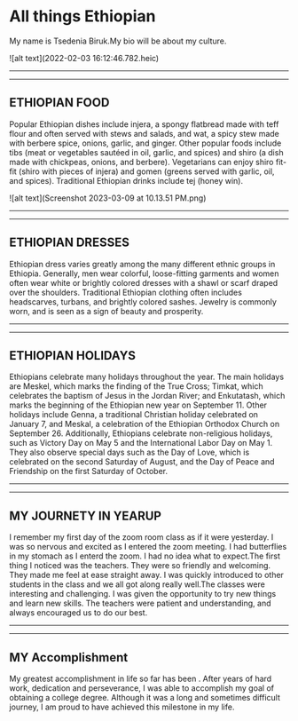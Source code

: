 # All things Ethiopian 
My name is Tsedenia Biruk.My bio will be about my culture.

![alt text](2022-02-03 16:12:46.782.heic)

 
---
---
## ETHIOPIAN FOOD 
Popular Ethiopian dishes include injera, a spongy flatbread made with teff flour and often served with stews and salads, and wat, a spicy stew made with berbere spice, onions, garlic, and ginger. Other popular foods include tibs (meat or vegetables sautéed in oil, garlic, and spices) and shiro (a dish made with chickpeas, onions, and berbere). Vegetarians can enjoy shiro fit-fit (shiro with pieces of injera) and gomen (greens served with garlic, oil, and spices). Traditional Ethiopian drinks include tej (honey win).

![alt text](Screenshot 2023-03-09 at 10.13.51 PM.png)

---
---

## ETHIOPIAN DRESSES 
Ethiopian dress varies greatly among the many different ethnic groups in Ethiopia. Generally, men wear colorful, loose-fitting garments and women often wear white or brightly colored dresses with a shawl or scarf draped over the shoulders. Traditional Ethiopian clothing often includes headscarves, turbans, and brightly colored sashes. Jewelry is commonly worn, and is seen as a sign of beauty and prosperity.


---
---

## ETHIOPIAN HOLIDAYS 
Ethiopians celebrate many holidays throughout the year. The main holidays are Meskel, which marks the finding of the True Cross; Timkat, which celebrates the baptism of Jesus in the Jordan River; and Enkutatash, which marks the beginning of the Ethiopian new year on September 11. Other holidays include Genna, a traditional Christian holiday celebrated on January 7, and Meskal, a celebration of the Ethiopian Orthodox Church on September 26. 
Additionally, Ethiopians celebrate non-religious holidays, such as Victory Day on May 5 and the International Labor Day on May 1. They also observe special days such as the Day of Love, which is celebrated on the second Saturday of August, and the Day of Peace and Friendship on the first Saturday of October.

---
---

## MY JOURNETY IN YEARUP
I remember my first day of the zoom room class as if it were yesterday. I was so nervous and excited as I entered the zoom meeting. I had butterflies in my stomach as I enterd the zoom. I had no idea what to expect.The first thing I noticed was the teachers. They were so friendly and welcoming. They made me feel at ease straight away. I was quickly introduced to other students in the class and we all got along really well.The classes were interesting and challenging. I was given the opportunity to try new things and learn new skills. The teachers were patient and understanding, and always encouraged us to do our best.

----
----

## MY Accomplishment
My greatest accomplishment in life so far has been . After years of hard work, dedication and perseverance, I was able to accomplish my goal of obtaining a college degree. Although it was a long and sometimes difficult journey, I am proud to have achieved this milestone in my life.

